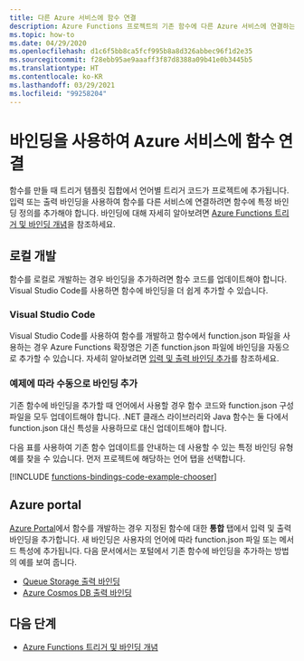 ```yaml
---
title: 다른 Azure 서비스에 함수 연결
description: Azure Functions 프로젝트의 기존 함수에 다른 Azure 서비스에 연결하는 바인딩을 추가하는 방법에 대해 알아봅니다.
ms.topic: how-to
ms.date: 04/29/2020
ms.openlocfilehash: d1c6f5bb8ca5fcf995b8a8d326abbec96f1d2e35
ms.sourcegitcommit: f28ebb95ae9aaaff3f87d8388a09b41e0b3445b5
ms.translationtype: HT
ms.contentlocale: ko-KR
ms.lasthandoff: 03/29/2021
ms.locfileid: "99258204"
---
```

# <a name="connect-functions-to-azure-services-using-bindings"></a>바인딩을 사용하여 Azure 서비스에 함수 연결

함수를 만들 때 트리거 템플릿 집합에서 언어별 트리거 코드가 프로젝트에 추가됩니다. 입력 또는 출력 바인딩을 사용하여 함수를 다른 서비스에 연결하려면 함수에 특정 바인딩 정의를 추가해야 합니다. 바인딩에 대해 자세히 알아보려면 [Azure Functions 트리거 및 바인딩 개념](functions-triggers-bindings.md)을 참조하세요.

## <a name="local-development"></a>로컬 개발       

함수를 로컬로 개발하는 경우 바인딩을 추가하려면 함수 코드를 업데이트해야 합니다. Visual Studio Code를 사용하면 함수에 바인딩을 더 쉽게 추가할 수 있습니다.  

### <a name="visual-studio-code"></a>Visual Studio Code

Visual Studio Code를 사용하여 함수를 개발하고 함수에서 function.json 파일을 사용하는 경우 Azure Functions 확장명은 기존 function.json 파일에 바인딩을 자동으로 추가할 수 있습니다. 자세히 알아보려면 [입력 및 출력 바인딩 추가](functions-develop-vs-code.md#add-input-and-output-bindings)를 참조하세요.   

### <a name="manually-add-bindings-based-on-examples"></a>예제에 따라 수동으로 바인딩 추가

기존 함수에 바인딩을 추가할 때 언어에서 사용할 경우 함수 코드와 function.json 구성 파일을 모두 업데이트해야 합니다. .NET 클래스 라이브러리와 Java 함수는 둘 다에서 function.json 대신 특성을 사용하므로 대신 업데이트해야 합니다.

다음 표를 사용하여 기존 함수 업데이트를 안내하는 데 사용할 수 있는 특정 바인딩 유형 예를 찾을 수 있습니다. 먼저 프로젝트에 해당하는 언어 탭을 선택합니다. 

[!INCLUDE [functions-bindings-code-example-chooser](../../includes/functions-bindings-code-example-chooser.md)]

## <a name="azure-portal"></a>Azure portal

[Azure Portal](https://portal.azure.com)에서 함수를 개발하는 경우 지정된 함수에 대한 **통합** 탭에서 입력 및 출력 바인딩을 추가합니다. 새 바인딩은 사용자의 언어에 따라 function.json 파일 또는 메서드 특성에 추가됩니다. 다음 문서에서는 포털에서 기존 함수에 바인딩을 추가하는 방법의 예를 보여 줍니다.

+ [Queue Storage 출력 바인딩](functions-integrate-storage-queue-output-binding.md)
+ [Azure Cosmos DB 출력 바인딩](functions-integrate-store-unstructured-data-cosmosdb.md)

## <a name="next-steps"></a>다음 단계

+ [Azure Functions 트리거 및 바인딩 개념](functions-triggers-bindings.md)
